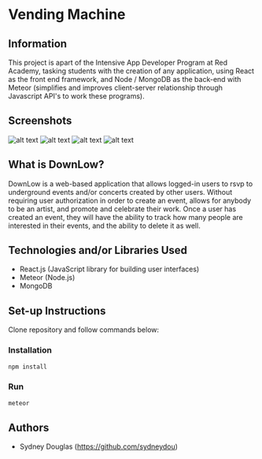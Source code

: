 # Vending Machine

## Information

This project is apart of the Intensive App Developer Program at Red Academy, tasking students with the creation of any application, using React as the front end framework, and Node / MongoDB as the back-end with Meteor (simplifies and improves client-server relationship through Javascript API's to work these programs).

## Screenshots

![alt text](public/assets/home.png)
![alt text](public/assets/profile.png)
![alt text](public/assets/create.png)
![alt text](public/assets/events.png)

## What is DownLow?

DownLow is a web-based application that allows logged-in users to rsvp to underground events and/or concerts created by other users. Without requiring user authorization in order to create an event, allows for anybody to be an artist, and promote and celebrate their work. Once a user has created an event, they will have the ability to track how many people are interested in their events, and the ability to delete it as well.

## Technologies and/or Libraries Used

- React.js (JavaScript library for building user interfaces)
- Meteor (Node.js)
- MongoDB

## Set-up Instructions

Clone repository and follow commands below:

### Installation

```bash
npm install
```

### Run

```bash
meteor
```

## Authors

- Sydney Douglas (https://github.com/sydneydou)
